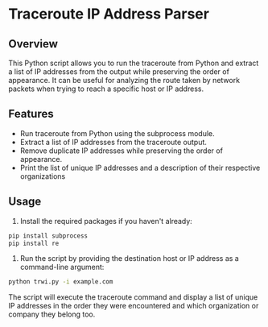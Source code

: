 # Traceroute IP Address Parser

## Overview

This Python script allows you to run the traceroute from Python and extract a list of IP addresses from the output while preserving the order of appearance. It can be useful for analyzing the route taken by network packets when trying to reach a specific host or IP address.

## Features

- Run traceroute from Python using the subprocess module.
- Extract a list of IP addresses from the traceroute output.
- Remove duplicate IP addresses while preserving the order of appearance.
- Print the list of unique IP addresses and a description of their respective organizations

## Usage

1. Install the required packages if you haven't already:

```bash
pip install subprocess
pip install re
```

1. Run the script by providing the destination host or IP address as a command-line argument:

```bash
python trwi.py -i example.com
```

The script will execute the traceroute command and display a list of unique IP addresses in the order they were encountered and which organization or company they belong too.
